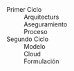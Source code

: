 <dl>
  <dt>Primer Ciclo</dt>
  <dd>Arquitecturs</dd>
  <dd>Aseguramiento</dd>
  <dd>Proceso</dd>
  <dt>Segundo Ciclo</dt>
  <dd>Modelo</dd>
  <dd>Cloud</dd>
  <dd>Formulación</dd>
</dl>